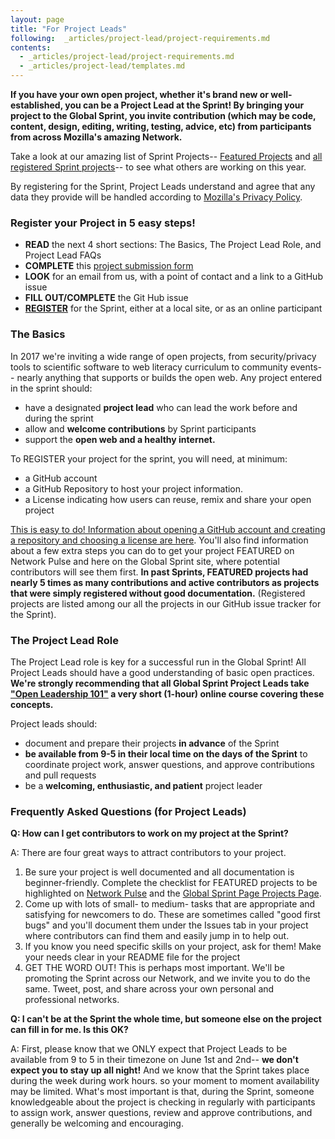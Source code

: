 ```yaml
---
layout: page
title: "For Project Leads"
following:  _articles/project-lead/project-requirements.md
contents:
  - _articles/project-lead/project-requirements.md
  - _articles/project-lead/templates.md
---
```

**If you have your own open project, whether it's brand new or well-established, you can be a Project Lead at the Sprint! By bringing your project to the Global Sprint, you invite contribution (which may be code, content, design, editing, writing, testing, advice, etc) from participants from across Mozilla's amazing Network.**  

Take a look at our amazing list of Sprint Projects-- [Featured Projects](https://mozilla.github.io/global-sprint/projects/) and [all registered Sprint projects](https://github.com/mozilla/global-sprint/issues)-- to see what others are working on this year. 

By registering for the Sprint, Project Leads understand and agree that any data they provide will be handled according to [Mozilla's Privacy Policy](https://www.mozilla.org/en-US/privacy/).

### Register your Project in 5 easy steps!

* **READ** the next 4 short sections: The Basics, The Project Lead Role, and Project Lead FAQs
* **COMPLETE** this [project submission form](https://goo.gl/forms/0enj1vARqdBA2FHF3)
* **LOOK** for an email from us, with a point of contact and a link to a GitHub issue
* **FILL OUT/COMPLETE** the Git Hub issue
* [**REGISTER**](https://mozilla.github.io/global-sprint/register/) for the Sprint, either at a local site, or as an online participant

### The Basics

In 2017 we're inviting a wide range of open projects, from security/privacy tools to scientific software to web literacy curriculum to community events-- nearly anything that supports or builds the open web.  Any project entered in the sprint should:

* have a designated **project lead** who can lead the work before and during the sprint
* allow and **welcome contributions** by Sprint participants
* support the **open web and a healthy internet.**

To REGISTER your project for the sprint, you will need, at minimum:

* a GitHub account
* a GitHub Repository to host your project information.
* a License indicating how users can reuse, remix and share your open project

[This is easy to do! Information about opening a GitHub account and creating a repository and choosing a license are here](https://mozilla.github.io/global-sprint/project-requirements/). You'll also find information about a few extra steps you can do to get your project FEATURED on Network Pulse and here on the Global Sprint site, where potential contributors will see them first. **In past Sprints, FEATURED projects had nearly 5 times as many contributions and active contributors as projects that were simply registered without good documentation.** (Registered projects are listed among our all the projects in our GitHub issue tracker for the Sprint).

### The Project Lead Role
The Project Lead role is key for a successful run in the Global Sprint!  All Project Leads should have a good understanding of basic open practices. **We're strongly recommending that all Global Sprint Project Leads take ["Open Leadership 101"](https://mozilla.teachable.com/p/open-leadership-101) a very short (1-hour) online course covering these concepts.**

Project leads should:

* document and prepare their projects **in advance** of the Sprint
* **be available from 9-5 in their local time on the days of the Sprint** to coordinate project work, answer questions, and approve contributions and pull requests
* be a **welcoming, enthusiastic, and patient** project leader

### Frequently Asked Questions (for Project Leads)

**Q: How can I get contributors to work on my project at the Sprint?**

A: There are four great ways to attract contributors to your project.
1. Be sure your project is well documented and all documentation is beginner-friendly. Complete the checklist for FEATURED projects to be highlighted on [Network Pulse](https://mozilla.github.io/network-pulse/) and the [Global Sprint Page Projects Page](https://mozilla.github.io/global-sprint/projects/). 
2. Come up with lots of small- to medium- tasks that are appropriate and satisfying for newcomers to do. These are sometimes called "good first bugs" and you'll document them under the Issues tab in your project where contributors can find them and easily jump in to help out. 
3. If you know you need specific skills on your project, ask for them! Make your needs clear in your README file for the project
4. GET THE WORD OUT! This is perhaps most important. We'll be promoting the Sprint across our Network, and we invite you to do the same. Tweet, post, and share across your own personal and professional networks. 

**Q: I can't be at the Sprint the whole time, but someone else on the project can fill in for me. Is this OK?**

A: First, please know that we ONLY expect that Project Leads to be available from 9 to 5 in their timezone on June 1st and 2nd-- **we don't expect you to stay up all night!** And we know that the Sprint takes place during the week during work hours. so your moment to moment availability may be limited. What's most important is that, during the Sprint, someone knowledgeable about the project is checking in regularly with participants to assign work, answer questions, review and approve contributions, and generally be welcoming and encouraging. 

